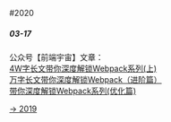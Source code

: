 #2020

##### 03-17
公众号【前端宇宙】文章：  
[4W字长文带你深度解锁Webpack系列(上)](https://mp.weixin.qq.com/s/X9fWN4GbDFOLfOODZlLoVg)  
[万字长文带你深度解锁Webpack（进阶篇）](https://mp.weixin.qq.com/s/t8dW5TlASCAb_Cdowb8isA)  
[带你深度解锁Webpack系列(优化篇)](https://mp.weixin.qq.com/s/Rv1O4oFvj6rVpijUXtfyCA)  

[-> 2019](what-happened-today.html)
